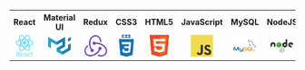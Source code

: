 <table>
    <tr>
        <th>React</th>
        <th>Material UI</th>
        <th>Redux</th>
        <th>CSS3</th>
        <th>HTML5</th>
        <th>JavaScript</th>
        <th>MySQL</th>
        <th>NodeJS</th>
        <th>Git</th>
        <th>Prisma</th>
    </tr>
    <tr>
        <td align="center" >
            <img src="https://raw.githubusercontent.com/devicons/devicon/refs/heads/master/icons/react/react-original-wordmark.svg" title="React" alt="React" width="40" height="40"/>
        </td>
        <td align="center">
            <img src="https://raw.githubusercontent.com/devicons/devicon/refs/heads/master/icons/materialui/materialui-original.svg" title="Material UI" alt="Material UI" width="40" height="40"/>
        </td>
        <td align="center">
            <img src="https://raw.githubusercontent.com/devicons/devicon/refs/heads/master/icons/redux/redux-original.svg" title="Redux" alt="Redux" width="40" height="40"/>
        </td>
        <td align="center">
            <img src="https://raw.githubusercontent.com/devicons/devicon/refs/heads/master/icons/css3/css3-plain-wordmark.svg" title="CSS3" alt="CSS" width="40" height="40"/>
        </td>
        <td align="center">
            <img src="https://raw.githubusercontent.com/devicons/devicon/refs/heads/master/icons/html5/html5-original.svg" title="HTML5" alt="HTML" width="40" height="40"/>
        </td>
        <td align="center">
            <img src="https://raw.githubusercontent.com/devicons/devicon/refs/heads/master/icons/javascript/javascript-original.svg" title="JavaScript" alt="JavaScript" width="40" height="40"/>
        </td>
        <td align="center">
            <img src="https://raw.githubusercontent.com/devicons/devicon/refs/heads/master/icons/mysql/mysql-original-wordmark.svg" title="MySQL" alt="MySQL" width="40" height="40"/>
        </td>
        <td align="center">
            <img src="https://raw.githubusercontent.com/devicons/devicon/refs/heads/master/icons/nodejs/nodejs-original-wordmark.svg" title="NodeJS" alt="NodeJS" width="40" height="40"/>
        </td>
        <td align="center">
            <img src="https://raw.githubusercontent.com/devicons/devicon/refs/heads/master/icons/git/git-original-wordmark.svg" title="Git" alt="Git" width="40" height="40"/>
        </td>
        <td align="center">
            <img src="https://raw.githubusercontent.com/devicons/devicon/refs/heads/master/icons/prisma/prisma-original.svg" title="Prisma" alt="Prisma" width="40" height="40"/>
        </td>
    </tr>
</table>